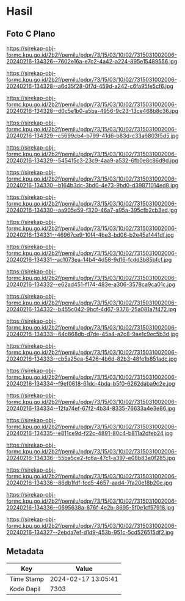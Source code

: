 # Hasil

## Foto C Plano

https://sirekap-obj-formc.kpu.go.id/2b2f/pemilu/pdpr/73/15/03/10/02/7315031002006-20240216-134326--7602e16a-e7c2-4a42-a224-895e15489556.jpg

https://sirekap-obj-formc.kpu.go.id/2b2f/pemilu/pdpr/73/15/03/10/02/7315031002006-20240216-134328--a6d35f28-0f7d-459d-a242-c6fa95fe5cf6.jpg

https://sirekap-obj-formc.kpu.go.id/2b2f/pemilu/pdpr/73/15/03/10/02/7315031002006-20240216-134328--d0c5e1b0-a5ba-4956-9c23-13ce468b8c36.jpg

https://sirekap-obj-formc.kpu.go.id/2b2f/pemilu/pdpr/73/15/03/10/02/7315031002006-20240216-134329--c5699cb4-b799-41d6-b83d-c33a6803f5d5.jpg

https://sirekap-obj-formc.kpu.go.id/2b2f/pemilu/pdpr/73/15/03/10/02/7315031002006-20240216-134329--545415c3-23c9-4aa9-a532-6fb0e8c86d9d.jpg

https://sirekap-obj-formc.kpu.go.id/2b2f/pemilu/pdpr/73/15/03/10/02/7315031002006-20240216-134330--b164b3dc-3bd0-4e73-9bd0-d39871014ed8.jpg

https://sirekap-obj-formc.kpu.go.id/2b2f/pemilu/pdpr/73/15/03/10/02/7315031002006-20240216-134330--aa905e59-f320-46a7-a95a-395cfb2cb3ed.jpg

https://sirekap-obj-formc.kpu.go.id/2b2f/pemilu/pdpr/73/15/03/10/02/7315031002006-20240216-134331--46967ce9-10f4-4be3-bd06-b2e45a1441df.jpg

https://sirekap-obj-formc.kpu.go.id/2b2f/pemilu/pdpr/73/15/03/10/02/7315031002006-20240216-134331--ac1073ea-14b4-4d58-9d16-fcdd3b85bfcf.jpg

https://sirekap-obj-formc.kpu.go.id/2b2f/pemilu/pdpr/73/15/03/10/02/7315031002006-20240216-134332--e62ad451-f174-483e-a306-3578ca9ca01c.jpg

https://sirekap-obj-formc.kpu.go.id/2b2f/pemilu/pdpr/73/15/03/10/02/7315031002006-20240216-134332--b455c042-9bcf-4d67-9376-25a081a7f472.jpg

https://sirekap-obj-formc.kpu.go.id/2b2f/pemilu/pdpr/73/15/03/10/02/7315031002006-20240216-134333--64c868db-d7de-45a4-a2c8-9ae1c9ec5b3d.jpg

https://sirekap-obj-formc.kpu.go.id/2b2f/pemilu/pdpr/73/15/03/10/02/7315031002006-20240216-134333--cb5a25ea-5426-4b6d-82b3-48fe1b851adc.jpg

https://sirekap-obj-formc.kpu.go.id/2b2f/pemilu/pdpr/73/15/03/10/02/7315031002006-20240216-134334--f9ef0618-61dc-4bda-b5f0-6262daba9c2e.jpg

https://sirekap-obj-formc.kpu.go.id/2b2f/pemilu/pdpr/73/15/03/10/02/7315031002006-20240216-134334--12fa74ef-67f2-4b34-8335-76633a4e3e86.jpg

https://sirekap-obj-formc.kpu.go.id/2b2f/pemilu/pdpr/73/15/03/10/02/7315031002006-20240216-134335--e811ce9d-f22c-4891-80c4-b811a2dfeb24.jpg

https://sirekap-obj-formc.kpu.go.id/2b2f/pemilu/pdpr/73/15/03/10/02/7315031002006-20240216-134336--55ba5ce2-fc6a-47c1-a397-e08b83e0f285.jpg

https://sirekap-obj-formc.kpu.go.id/2b2f/pemilu/pdpr/73/15/03/10/02/7315031002006-20240216-134336--86db1fdf-fcd5-4657-aad4-7fa20e18b20e.jpg

https://sirekap-obj-formc.kpu.go.id/2b2f/pemilu/pdpr/73/15/03/10/02/7315031002006-20240216-134336--0695638a-876f-4e2b-8695-5f0e1cf57918.jpg

https://sirekap-obj-formc.kpu.go.id/2b2f/pemilu/pdpr/73/15/03/10/02/7315031002006-20240216-134327--2ebda7ef-d1d9-453b-951c-5cd526515df2.jpg


## Metadata

| Key        | Value               |
| ---------- | ------------------- |
| Time Stamp | 2024-02-17 13:05:41 |
| Kode Dapil | 7303                |



